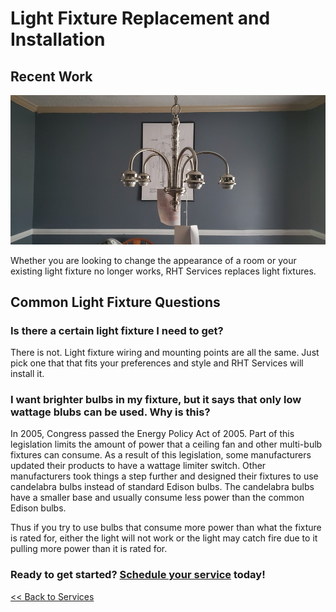 # Light Fixture Replacement and Installation

## Recent Work

<p class="text-center">
<img src="/images/light_fixture_install_20201231/re20201231_155035.jpg" alt="Recently replaced light fixture">
</p>

Whether you are looking to change the appearance of a room or your existing light fixture
no longer works, RHT Services replaces light fixtures.

## Common Light Fixture Questions

### Is there a certain light fixture I need to get?

There is not. Light fixture wiring and mounting points are all the same. Just pick one that that
fits your preferences and style and RHT Services will install it.

### I want brighter bulbs in my fixture, but it says that only low wattage blubs can be used. Why is this?

In 2005, Congress passed the Energy Policy Act of 2005. Part of this legislation limits the amount of power
that a ceiling fan and other multi-bulb fixtures can consume. As a result of this legislation,
some manufacturers updated their products to have a wattage limiter switch.
Other manufacturers took things a step further and designed
their fixtures to use candelabra bulbs instead of standard Edison bulbs. The candelabra bulbs
have a smaller base and usually consume less power than the common Edison bulbs.

Thus if you try to use bulbs that consume more power than what the fixture is rated for, either the light
will not work or the light may catch fire due to it pulling more power than it is rated for.

<h3>Ready to get started? <a href="/request">Schedule your service</a> today!</h3>

[<< Back to Services](/services)
